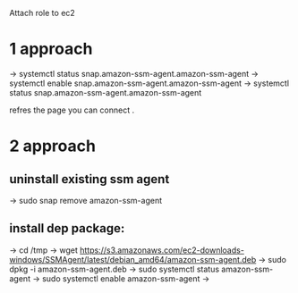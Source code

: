 Attach role to ec2  

# 1 approach
-> systemctl status snap.amazon-ssm-agent.amazon-ssm-agent
-> systemctl enable snap.amazon-ssm-agent.amazon-ssm-agent
-> systemctl status  snap.amazon-ssm-agent.amazon-ssm-agent

refres the page you can connect .

# 2 approach
## uninstall existing ssm agent 
-> sudo snap remove amazon-ssm-agent
## install dep package:
-> cd /tmp
-> wget https://s3.amazonaws.com/ec2-downloads-windows/SSMAgent/latest/debian_amd64/amazon-ssm-agent.deb
-> sudo dpkg -i amazon-ssm-agent.deb
-> sudo systemctl status amazon-ssm-agent
-> sudo systemctl enable amazon-ssm-agent
-> 
